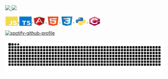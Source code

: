  <div>
  <a href="https://github.com/erikjhonatta">
  <img height="180em" src="https://github-readme-stats.vercel.app/api?username=erikjhonatta&show_icons=true&theme=dracula&include_all_commits=true&count_private=true"/>
  <img height="180em" src="https://github-readme-stats.vercel.app/api/top-langs/?username=erikjhonatta&layout=compact&langs_count=16&theme=dracula"/>
 </div>
<div style="display: inline_block"><br>
  <img align="center" alt="Erik-Js" height="30" width="40" src="https://raw.githubusercontent.com/devicons/devicon/master/icons/javascript/javascript-plain.svg">
  <img align="center" alt="Erik-Ts" height="30" width="40" src="https://raw.githubusercontent.com/devicons/devicon/master/icons/typescript/typescript-plain.svg">
  <img align="center" alt="Erik-Angular" height="30" width="40" src="https://raw.githubusercontent.com/devicons/devicon/master/icons/angularjs/angularjs-original.svg">
  <img align="center" alt="Erik-HTML" height="30" width="40" src="https://raw.githubusercontent.com/devicons/devicon/master/icons/html5/html5-original.svg">
  <img align="center" alt="Erik-CSS" height="30" width="40" src="https://raw.githubusercontent.com/devicons/devicon/master/icons/css3/css3-original.svg">
  <img align="center" alt="Erik-Python" height="30" width="40" src="https://raw.githubusercontent.com/devicons/devicon/master/icons/python/python-original.svg">
  <img align="center" alt="Erik-C++" height="30" width="40" src="https://raw.githubusercontent.com/devicons/devicon/master/icons/cplusplus/cplusplus-original.svg">
 
 [![spotify-github-profile](https://spotify-github-profile.vercel.app/api/view?uid=erikjhonatta&cover_image=true&theme=natemoo-re&bar_color=3f7b3d&bar_color_cover=true)](https://spotify-github-profile.vercel.app/api/view?uid=erikjhonatta&redirect=true)
 
 </div>
 

 
![Snake animation](https://github.com/erikjhonatta/erikjhonatta/blob/output/github-contribution-grid-snake.svg)

